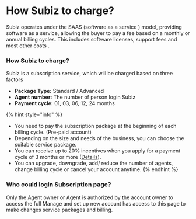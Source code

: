 # How Subiz to charge?

Subiz operates under the SAAS \(software as a service \) model, providing software as a service, allowing the buyer to pay a fee based on a monthly or annual billing cycles. This includes software licenses, support fees and most other costs .  

### How Subiz to charge?

Subiz is a subscription service, which will be charged based on three factors

* **Package Type:** Standard / Advanced
* **Agent number:** The number of person login Subiz
* **Payment cycle:** 01, 03, 06, 12, 24 months

{% hint style="info" %}
* You need to pay the subscription package at the beginning of each billing cycle. \(Pre-paid account\)
* Depending on the size and needs of the business, you can choose the suitable service package.
* You can receive up to 20% incentives when you apply for a payment cycle of 3 months or more \([Details](https://subiz.com/pricing.html)\).
* You can upgrade, downgrade, add/ reduce the number of agents, change billing cycle or cancel your account anytime.
{% endhint %}

### Who could login Subscription page?

Only the Agent owner or Agent is authorized by the account owner to access the full Manage and set up new account has access to this page to make changes service packages and billing.  



